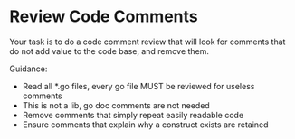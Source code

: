 # Review Code Comments

Your task is to do a code comment review that will look for comments that do not add value to the code base, and remove them.

Guidance:

- Read all \*.go files, every go file MUST be reviewed for useless comments
- This is not a lib, go doc comments are not needed
- Remove comments that simply repeat easily readable code
- Ensure comments that explain why a construct exists are retained
